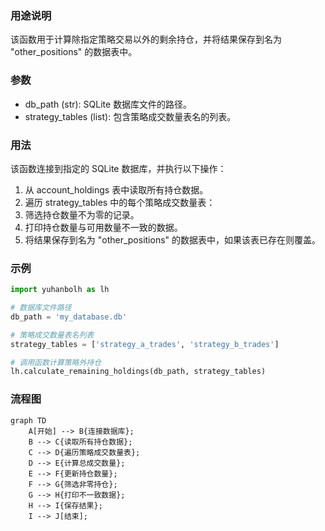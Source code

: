 ### 用途说明

该函数用于计算除指定策略交易以外的剩余持仓，并将结果保存到名为 "other_positions" 的数据表中。

### 参数

* db_path (str): SQLite 数据库文件的路径。
* strategy_tables (list): 包含策略成交数量表名的列表。
### 用法

该函数连接到指定的 SQLite 数据库，并执行以下操作：

1. 从 account_holdings 表中读取所有持仓数据。
1. 遍历 strategy_tables 中的每个策略成交数量表：
1. 筛选持仓数量不为零的记录。
1. 打印持仓数量与可用数量不一致的数据。
1. 将结果保存到名为 "other_positions" 的数据表中，如果该表已存在则覆盖。
### 示例

```python
import yuhanbolh as lh

# 数据库文件路径
db_path = 'my_database.db'

# 策略成交数量表名列表
strategy_tables = ['strategy_a_trades', 'strategy_b_trades']

# 调用函数计算策略外持仓
lh.calculate_remaining_holdings(db_path, strategy_tables)
```

### 流程图

```mermaid
graph TD
    A[开始] --> B{连接数据库};
    B --> C{读取所有持仓数据};
    C --> D{遍历策略成交数量表};
    D --> E{计算总成交数量};
    E --> F{更新持仓数量};
    F --> G{筛选非零持仓};
    G --> H{打印不一致数据};
    H --> I{保存结果};
    I --> J[结束];
```

